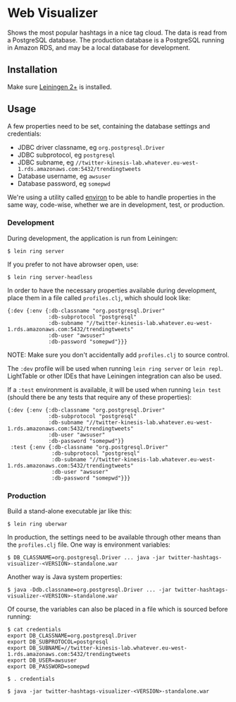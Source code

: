 # Web Visualizer

Shows the most popular hashtags in a nice tag cloud. The data is read from
a PostgreSQL database. The production database is a PostgreSQL running in
Amazon RDS, and may be a local database for development.

## Installation

Make sure [Leiningen 2+](http://leiningen.org/) is installed.

## Usage

A few properties need to be set, containing the database settings and credentials:

* JDBC driver classname, eg `org.postgresql.Driver`
* JDBC subprotocol, eg `postgresql`
* JDBC subname, eg `//twitter-kinesis-lab.whatever.eu-west-1.rds.amazonaws.com:5432/trendingtweets`
* Database username, eg `awsuser`
* Database password, eg `somepwd`

We're using a utility called [environ][1] to be able to handle properties in the
same way, code-wise, whether we are in development, test, or production.

[1]: https://github.com/weavejester/environ

### Development

During development, the application is run from Leiningen:

    $ lein ring server

If you prefer to not have abrowser open, use:

    $ lein ring server-headless

In order to have the necessary properties available during development, place
them in a file called `profiles.clj`, which should look like:

    {:dev {:env {:db-classname "org.postgresql.Driver"
                 :db-subprotocol "postgresql"
                 :db-subname "//twitter-kinesis-lab.whatever.eu-west-1.rds.amazonaws.com:5432/trendingtweets"
                 :db-user "awsuser"
                 :db-password "somepwd"}}}

NOTE: Make sure you don't accidentally add `profiles.clj` to source control.

The `:dev` profile will be used when running `lein ring server` or `lein repl`.
LightTable or other IDEs that have Leiningen integration can also be used.

If a `:test` environment is available, it will be used when running `lein test`
(should there be any tests that require any of these properties):

    {:dev {:env {:db-classname "org.postgresql.Driver"
                 :db-subprotocol "postgresql"
                 :db-subname "//twitter-kinesis-lab.whatever.eu-west-1.rds.amazonaws.com:5432/trendingtweets"
                 :db-user "awsuser"
                 :db-password "somepwd"}}
     :test {:env {:db-classname "org.postgresql.Driver"
                  :db-subprotocol "postgresql"
                  :db-subname "//twitter-kinesis-lab.whatever.eu-west-1.rds.amazonaws.com:5432/trendingtweets"
                  :db-user "awsuser"
                  :db-password "somepwd"}}}

### Production

Build a stand-alone executable jar like this:

    $ lein ring uberwar

In production, the settings need to be available through other means than the
`profiles.clj` file. One way is environment variables:

    $ DB_CLASSNAME=org.postgresql.Driver ... java -jar twitter-hashtags-visualizer-<VERSION>-standalone.war

Another way is Java system properties:

    $ java -Ddb.classname=org.postgresql.Driver ... -jar twitter-hashtags-visualizer-<VERSION>-standalone.war

Of course, the variables can also be placed in a file which is sourced before
running:

    $ cat credentials
    export DB_CLASSNAME=org.postgresql.Driver
    export DB_SUBPROTOCOL=postgresql
    export DB_SUBNAME=//twitter-kinesis-lab.whatever.eu-west-1.rds.amazonaws.com:5432/trendingtweets
    export DB_USER=awsuser
    export DB_PASSWORD=somepwd

    $ . credentials

    $ java -jar twitter-hashtags-visualizer-<VERSION>-standalone.war
